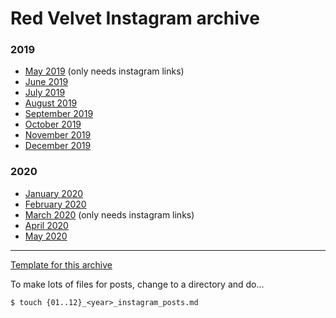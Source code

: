 # Red Velvet Instagram archive

### 2019

* [May 2019](./2019/05_2019_instagram_posts.md) (only needs instagram links)
* [June 2019](./2019/06_2019_instagram_posts.md)
* [July 2019](./2019/07_2019_instagram_posts.md)
* [August 2019](./2019/08_2019_instagram_posts.md)
* [September 2019](./2019/09_2019_instagram_posts.md)
* [October 2019](./2019/10_2019_instagram_posts.md)
* [November 2019](./2019/11_2019_instagram_posts.md)
* [December 2019](./2019/12_2019_instagram_posts.md)

### 2020

* [January 2020](./2020/01_2020_instagram_posts.md)
* [February 2020](./2020/02_2020_instagram_posts.md)
* [March 2020](./2020/03_2020_instagram_posts.md) (only needs instagram links)
* [April 2020](./2020/04_2020_instagram_posts.md)
* [May 2020](./2020/05_2020_instagram_posts.md)

***

[Template for this archive](./instagram_post_template.md)

To make lots of files for posts, change to a directory and do...

```
$ touch {01..12}_<year>_instagram_posts.md
```
